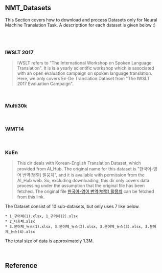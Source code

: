 ## NMT_Datasets

This Section covers how to download and process Datasets only for Neural Machine Translation Task. A descripttion for each dataset is given below :)

<br>
<br>


### IWSLT 2017
> IWSLT refers to "The International Workshop on Spoken Language Translation". It is is a yearly scientific workshop which is associated with an open evaluation campaign on spoken language translation. Here, we only covers En-De Translation Dataset from "The IWSLT 2017 Evaluation Campaign".

<br>

### Multi30k

<br>

### WMT14

<br>

### KoEn
> This dir deals with Korean-English Translation Dataset, which provided from AI_Hub. The original name for this dataset is "한국어-영어 번역(병렬) 말뭉치", and it is available with permission from the AI_Hub web. So, excluding downloading, this dir only covers data processing under the assumption that the original file has been fetched. The original file [한국어-영어 번역(병렬) 말뭉치](https://aihub.or.kr/aihubdata/data/view.do?currMenu=115&topMenu=100&aihubDataSe=realm&dataSetSn=126) can be fetched from this link.

The Dataset consist of 10 sub-datasets, but only uses 7 like below.

    * 1_구어체(1).xlsx, 1_구어체(2).xlsx 
    * 2_대화체.xlsx
    * 3.문어체_뉴스(1).xlsx, 3.문어체_뉴스(2).xlsx, 3.문어체_뉴스(3).xlsx, 3.문어체_뉴스(4).xlsx

The total size of data is approximately 1.3M.


<br>

## Reference

<br>
